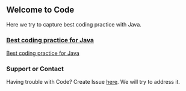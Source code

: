 ## Welcome to Code

Here we try to capture best coding practice with Java.


### [Best coding practice for Java](https://github.com/hgvanpariya/code/blob/master/java/java_main.md)
[Best coding practice for Java](https://github.com/hgvanpariya/code/blob/master/java/java_main.md)



### Support or Contact

Having trouble with Code? Create Issue [here](https://github.com/hgvanpariya/code/issues). We will try to address it.
